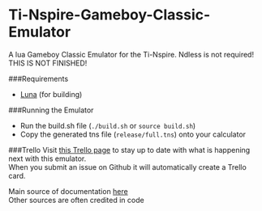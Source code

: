 # Ti-Nspire-Gameboy-Classic-Emulator  
A lua Gameboy Classic Emulator for the Ti-Nspire. Ndless is not required! THIS IS NOT FINISHED!  
  
###Requirements
- [Luna](http://www.unsads.com/projects/nsptools/downloader/download/release/3/file/38) (for building)

###Running the Emulator
- Run the build.sh file (`./build.sh` or `source build.sh`)
- Copy the generated tns file (`release/full.tns`) onto your calculator
  
###Trello
Visit [this Trello page](https://trello.com/b/94w7gvqK/ti-nspire-gb-emulator) to stay up to date with what is happening next with this emulator.  
When you submit an issue on Github it will automatically create a Trello card.  
  
Main source of documentation [here](http://marc.rawer.de/Gameboy/Docs/GBCPUman.pdf)  
Other sources are often credited in code
